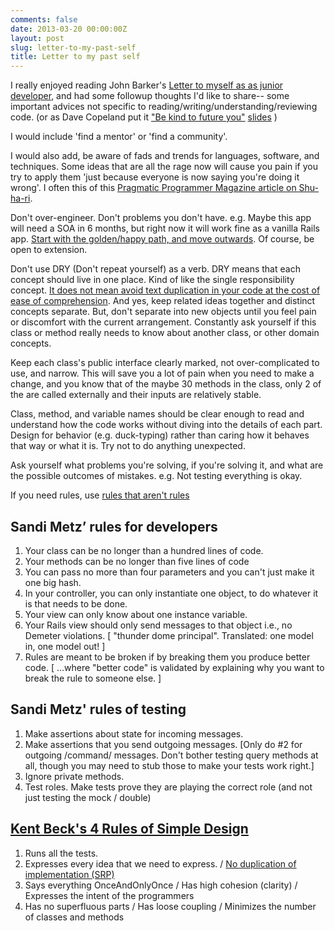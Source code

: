 ```yaml
---
comments: false
date: 2013-03-20 00:00:00Z
layout: post
slug: letter-to-my-past-self
title: Letter to my past self
---
```


I really enjoyed reading John Barker's [Letter to myself as as junior developer](http://pivotallabs.com/letter-to-myself-as-a-junior-developer/), and had some followup thoughts I'd like to share-- some important advices not specific to reading/writing/understanding/reviewing code. (or as Dave Copeland put it ["Be kind to future you"](https://github.com/davetron5000/awesome-cli-ruby/blob/master/intro/01_intro.md) [slides](https://speakerdeck.com/davetron5000/build-awesome-command-line-applications-with-ruby) )

I would include 'find a mentor' or 'find a community'.

I would also add, be aware of fads and trends for languages, software, and techniques.   Some ideas that are all the rage now will cause you pain if you try to apply them 'just because everyone is now saying you're doing it wrong'.  I often this of this [Pragmatic Programmer Magazine article on Shu-ha-ri](http://pivotallabs.com/letter-to-myself-as-a-junior-developer/).

Don't over-engineer. Don't problems you don't have.  e.g. Maybe this app will need a SOA in 6 months, but right now it will work fine as a vanilla Rails app.  [Start with the golden/happy path, and move outwards](http://evan.tiggerpalace.com/articles/2012/11/21/use-rails-until-it-hurts/). Of course, be open to extension.

Don't use DRY (Don't repeat yourself) as a verb.  DRY means that each concept should live in one place.  Kind of like the single responsibility concept. [It does not mean avoid text duplication in your code at the cost of ease of comprehension](https://groups.google.com/forum/#!topic/software_craftsmanship/XdgkE31HGI0).  And yes, keep related ideas together and distinct concepts separate.  But, don't separate into new objects until you feel pain or discomfort with the current arrangement.  Constantly ask yourself if this class or method really needs to know about another class, or other domain concepts.

Keep each class's public interface clearly marked, not over-complicated to use, and narrow.  This will save you a lot of pain when you need to make a change, and you know that of the maybe 30 methods in the class, only 2 of the are called externally and their inputs are relatively stable.

Class, method, and variable names should be clear enough to read and understand how the code works without diving into the details of each part. Design for behavior (e.g. duck-typing) rather than caring how it behaves that way or what it is. Try not to do anything unexpected.

Ask yourself what problems you're solving, if you're solving it, and what are the possible outcomes of mistakes. e.g. Not testing everything is okay.

If you need rules, use [rules that aren't rules](http://gist.io/4567190)

## Sandi Metz’ rules for developers

1. Your class can be no longer than a hundred lines of code.
2. Your methods can be no longer than five lines of code
3. You can pass no more than four parameters and you can't just make it one big hash.
4. In your controller, you can only instantiate one object, to do whatever it is that needs to be done.
5. Your view can only know about one instance variable.
6. Your Rails view should only send messages to that object i.e., no Demeter violations. [ "thunder dome principal". Translated: one model in, one model out! ]
7. Rules are meant to be broken if by breaking them you produce better code. [ ...where "better code" is validated by explaining why you want to break the rule to someone else. ]

## Sandi Metz' rules of testing

1. Make assertions about state for incoming messages.
2. Make assertions that you send outgoing messages. [Only do #2 for outgoing /command/ messages.  Don't bother testing query methods at all, though you may need to stub those to make your tests work right.]
3. Ignore private methods.
4. Test roles. Make tests prove they are playing the correct role (and not just testing the mock / double)

## [Kent Beck's 4 Rules of Simple Design](http://c2.com/cgi/wiki?XpSimplicityRules)

1. Runs all the tests.
2. Expresses every idea that we need to express. / [No duplication of implementation (SRP)](http://theholyjava.wordpress.com/2011/02/14/clean-code-four-simple-design-rules/)
3. Says everything OnceAndOnlyOnce / Has high cohesion (clarity) / Expresses the intent of the programmers
4. Has no superfluous parts / Has loose coupling / Minimizes the number of classes and methods
